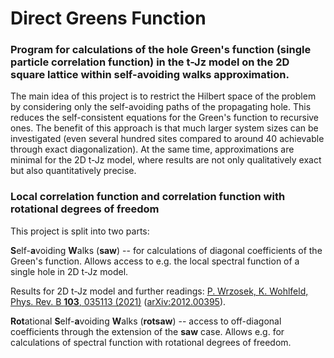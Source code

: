 # Direct Greens Function

### Program for calculations of the hole Green's function (single particle correlation function) in the t-Jz model on the 2D square lattice within self-avoiding walks approximation.

The main idea of this project is to restrict the Hilbert space of the problem by considering only the self-avoiding paths of the propagating hole. This reduces the self-consistent equations for the Green's function to recursive ones. The benefit of this approach is that much larger system sizes can be investigated (even several hundred sites compared to around 40 achievable through exact diagonalization). At the same time, approximations are minimal for the 2D t-Jz model, where results are not only qualitatively exact but also quantitatively precise. 

### Local correlation function and correlation function with rotational degrees of freedom

This project is split into two parts:

**S**elf-**a**voiding **W**alks (**saw**) -- for calculations of diagonal coefficients of the Green's function. Allows access to e.g. the local spectral function of a single hole in 2D t-Jz model. 

Results for 2D t-Jz model and further readings: [P. Wrzosek, K. Wohlfeld, Phys. Rev. B **103**, 035113 (2021)](https://doi.org/10.1103/PhysRevB.103.035113) ([arXiv:2012.00395](https://arxiv.org/abs/2012.00395)).

**Rot**ational **S**elf-**a**voiding **W**alks (**rotsaw**) -- access to off-diagonal coefficients through the extension of the **saw** case. Allows e.g. for calculations of spectral function with rotational degrees of freedom. 
